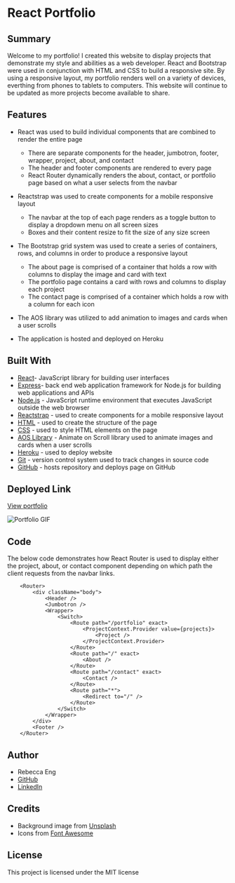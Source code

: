 # React Portfolio

## Summary
Welcome to my portfolio! I created this website to display projects that demonstrate my style and abilities as a web developer. React and Bootstrap were used in conjunction with HTML and CSS to build a responsive site. By using a responsive layout, my portfolio renders well on a variety of devices, everthing from phones to tablets to computers. This website will continue to be updated as more projects become available to share.

## Features
* React was used to build individual components that are combined to render the entire page
    * There are separate components for the header, jumbotron, footer, wrapper, project, about, and contact
    * The header and footer components are rendered to every page
    * React Router dynamically renders the about, contact, or portfolio page based on what a user selects from the navbar 

* Reactstrap was used to create components for a mobile responsive layout
    * The navbar at the top of each page renders as a toggle button to display a dropdown menu on all screen sizes
    * Boxes and their content resize to fit the size of any size screen

* The Bootstrap grid system was used to create a series of containers, rows, and columns in order to produce a responsive layout
    * The about page is comprised of a container that holds a row with columns to display the image and card with text
    * The portfolio page contains a card with rows and columns to display each project
    * The contact page is comprised of a container which holds a row with a column for each icon

* The AOS library was utilized to add animation to images and cards when a user scrolls

* The application is hosted and deployed on Heroku 

## Built With
* [React](https://reactjs.org/)- JavaScript library for building user interfaces
* [Express](https://expressjs.com/)- back end web application framework for Node.js for building web applications and APIs
* [Node.js](https://nodejs.org/en/) - JavaScript runtime environment that executes JavaScript outside the web browser
* [Reactstrap](https://reactstrap.github.io/) - used to create components for a mobile responsive layout
* [HTML](https://developer.mozilla.org/en-US/docs/Web/HTML) - used to create the structure of the page
* [CSS](https://developer.mozilla.org/en-US/docs/Web/CSS) - used to style HTML elements on the page
* [AOS Library](https://michalsnik.github.io/aos/) - Animate on Scroll library used to animate images and cards when a user scrolls
* [Heroku](https://heroku.com) - used to deploy website
* [Git](https://git-scm.com/) - version control system used to track changes in source code
* [GitHub](https://github.com/) - hosts repository and deploys page on GitHub

## Deployed Link
[View portfolio](https://engrebecca.herokuapp.com/)

![Portfolio GIF](portfolio/public/Portfolio.gif)

## Code
The below code demonstrates how React Router is used to display either the project, about, or contact component depending on which path the client requests from the navbar links.


        <Router>
            <div className="body">
                <Header />
                <Jumbotron />
                <Wrapper>
                    <Switch>
                        <Route path="/portfolio" exact>
                            <ProjectContext.Provider value={projects}>
                                <Project />
                            </ProjectContext.Provider>
                        </Route>
                        <Route path="/" exact>
                            <About />
                        </Route>
                        <Route path="/contact" exact>
                            <Contact />
                        </Route>
                        <Route path="*">
                            <Redirect to="/" />
                        </Route>
                    </Switch>
                </Wrapper>
            </div>
            <Footer />
        </Router>

## Author
* Rebecca Eng
* [GitHub](https://github.com/engrebecca)
* [LinkedIn](https://www.linkedin.com/in/engrebecca/)

## Credits
* Background image from [Unsplash](https://unsplash.com/images/stock)
* Icons from [Font Awesome](https://fontawesome.com/)

## License
This project is licensed under the MIT license